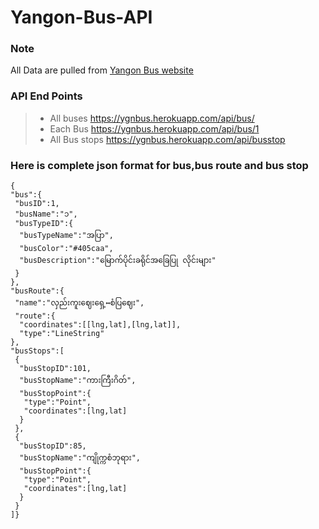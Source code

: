 # Yangon-Bus-API

### Note
All Data are pulled from [Yangon Bus website](http://yangonbus.com/) 

### API End Points
 >* All buses https://ygnbus.herokuapp.com/api/bus/
 >* Each Bus https://ygnbus.herokuapp.com/api/bus/1 
 >* All Bus stops https://ygnbus.herokuapp.com/api/busstop 

### Here is complete json format for bus,bus route and bus stop
	{
    "bus":{
     "busID":1,
     "busName":"၁",
     "busTypeID":{
      "busTypeName":"အပြာ",
      "busColor":"#405caa",
      "busDescription":"မြောက်ပိုင်းခရိုင်အခြေပြု လိုင်းများ"
     }
    },
    "busRoute":{
     "name":"လှည်းကူးဈေးရှေ့↔စံပြဈေး",
     "route":{
      "coordinates":[[lng,lat],[lng,lat]],
      "type":"LineString"
    },
    "busStops":[
     {
      "busStopID":101,
      "busStopName":"ကားကြီးဂိတ်",
      "busStopPoint":{
       "type":"Point",
       "coordinates":[lng,lat]
      }
     },
     {
      "busStopID":85,
      "busStopName":"ကျိုက္ကစံဘုရား",
      "busStopPoint":{
       "type":"Point",
       "coordinates":[lng,lat]
      }
     }
    ]}
